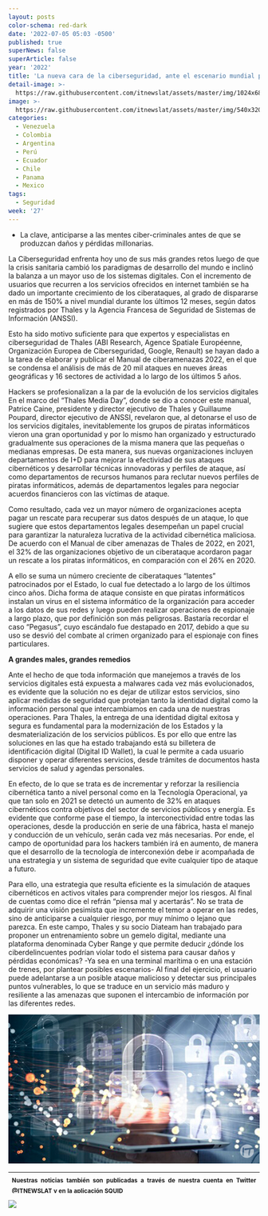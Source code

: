 ```yaml
---
layout: posts
color-schema: red-dark
date: '2022-07-05 05:03 -0500'
published: true
superNews: false
superArticle: false
year: '2022'
title: 'La nueva cara de la ciberseguridad, ante el escenario mundial post COVID'
detail-image: >-
  https://raw.githubusercontent.com/itnewslat/assets/master/img/1024x680/seguridad-table-g.jpg
image: >-
  https://raw.githubusercontent.com/itnewslat/assets/master/img/540x320/seguridad-table-p.jpg
categories:
  - Venezuela
  - Colombia
  - Argentina
  - Perú
  - Ecuador
  - Chile
  - Panama
  - Mexico
tags:
  - Seguridad
week: '27'
---
```

- La clave, anticiparse a las mentes ciber-criminales antes de que se produzcan daños y pérdidas millonarias.

La Ciberseguridad enfrenta hoy uno de sus más grandes retos luego de que la crisis sanitaria cambió los paradigmas de desarrollo del mundo e inclinó la balanza a un mayor uso de los sistemas digitales. Con el incremento de usuarios que recurren a los servicios ofrecidos en internet también se ha dado un importante crecimiento de los ciberataques, al grado de dispararse en más de 150% a nivel mundial durante los últimos 12 meses, según datos registrados por Thales y la Agencia Francesa de Seguridad de Sistemas de Información (ANSSI).

Esto ha sido motivo suficiente para que expertos y especialistas en ciberseguridad de Thales (ABI Research, Agence Spatiale Européenne, Organización Europea de Ciberseguridad, Google, Renault) se hayan dado a la tarea de elaborar y publicar el Manual de ciberamenazas 2022, en el que se condensa el análisis de más de 20 mil ataques en nueves áreas geográficas y 16 sectores de actividad a lo largo de los últimos 5 años.

Hackers se profesionalizan a la par de la evolución de los servicios digitales
En el marco del “Thales Media Day”, donde se dio a conocer este manual, Patrice Caine, presidente y director ejecutivo de Thales y Guillaume Poupard, director ejecutivo de ANSSI, revelaron que, al detonarse el uso de los servicios digitales, inevitablemente los grupos de piratas informáticos vieron una gran oportunidad y por lo mismo han organizado y estructurado gradualmente sus operaciones de la misma manera que las pequeñas o medianas empresas. De esta manera, sus nuevas organizaciones incluyen departamentos de I+D para mejorar la efectividad de sus ataques cibernéticos y desarrollar técnicas innovadoras y perfiles de ataque, así como departamentos de recursos humanos para reclutar nuevos perfiles de piratas informáticos, además de departamentos legales para negociar acuerdos financieros con las víctimas de ataque.

Como resultado, cada vez un mayor número de organizaciones acepta pagar un rescate para recuperar sus datos después de un ataque, lo que sugiere que estos departamentos legales desempeñan un papel crucial para garantizar la naturaleza lucrativa de la actividad cibernética maliciosa. De acuerdo con el Manual de ciber amenazas de Thales de 2022, en 2021, el 32% de las organizaciones objetivo de un ciberataque acordaron pagar un rescate a los piratas informáticos, en comparación con el 26% en 2020.

A ello se suma un número creciente de ciberataques “latentes” patrocinados por el Estado, lo cual fue detectado a lo largo de los últimos cinco años. Dicha forma de ataque consiste en que piratas informáticos instalan un virus en el sistema informático de la organización para acceder a los datos de sus redes y luego pueden realizar operaciones de espionaje a largo plazo, que por definición son más peligrosas. Bastaría recordar el caso “Pegasus”, cuyo escándalo fue destapado en 2017, debido a que su uso se desvió del combate al crimen organizado para el espionaje con fines particulares. 

**A grandes males, grandes remedios**

Ante el hecho de que toda información que manejemos a través de los servicios digitales está expuesta a malwares cada vez más evolucionados, es evidente que la solución no es dejar de utilizar estos servicios, sino aplicar medidas de seguridad que protejan tanto la identidad digital como la información personal que intercambiamos en cada una de nuestras operaciones. Para Thales, la entrega de una identidad digital exitosa y segura es fundamental para la modernización de los Estados y la desmaterialización de los servicios públicos. Es por ello que entre las soluciones en las que ha estado trabajando está su billetera de identificación digital (Digital ID Wallet), la cual le permite a cada usuario disponer y operar diferentes servicios, desde trámites de documentos hasta servicios de salud y agendas personales.

En efecto, de lo que se trata es de incrementar y reforzar la resiliencia cibernética tanto a nivel personal como en la Tecnología Operacional, ya que tan solo en 2021 se detectó un aumento de 32% en ataques cibernéticos contra objetivos del sector de servicios públicos y energía. Es evidente que conforme pase el tiempo, la interconectividad entre todas las operaciones, desde la producción en serie de una fábrica, hasta el manejo y conducción de un vehículo, serán cada vez más necesarias. Por ende, el campo de oportunidad para los hackers también irá en aumento, de manera que el desarrollo de la tecnología de interconexión debe ir acompañada de una estrategia y un sistema de seguridad que evite cualquier tipo de ataque a futuro.

Para ello, una estrategia que resulta eficiente es la simulación de ataques cibernéticos en activos vitales para comprender mejor los riesgos. Al final de cuentas como dice el refrán “piensa mal y acertarás”. No se trata de adquirir una visión pesimista que incremente el temor a operar en las redes, sino de anticiparse a cualquier riesgo, por muy mínimo o lejano que parezca. En este campo, Thales y su socio Diateam han trabajado para proponer un entrenamiento sobre un gemelo digital, mediante una plataforma denominada Cyber Range y que permite deducir ¿dónde los ciberdelincuentes podrían violar todo el sistema para causar daños y pérdidas económicas? -Ya sea en una terminal marítima o en una estación de trenes, por plantear posibles escenarios- Al final del ejercicio, el usuario puede adelantarse a un posible ataque malicioso y detectar sus principales puntos vulnerables, lo que se traduce en un servicio más maduro y resiliente a las amenazas que suponen el intercambio de información por las diferentes redes.

![](https://raw.githubusercontent.com/itnewslat/assets/master/img/540x320/seguridad-table-p.jpg)

<table style="height: 42px;" width="569">
<tbody>
<tr>
<td style="text-align: justify;"><sub><strong>Nuestras noticias también son publicadas a través de nuestra cuenta en Twitter <a href="https://twitter.com/itnewslat?lang=es">@ITNEWSLAT</a> y en la aplicación <a href="https://squidapp.co/en/">SQUID</a></strong></sub></td>
</tr>
</tbody>
</table>

<img src="https://tracker.metricool.com/c3po.jpg?hash=56f88a41e39ab42c063cc51676587a04"/>